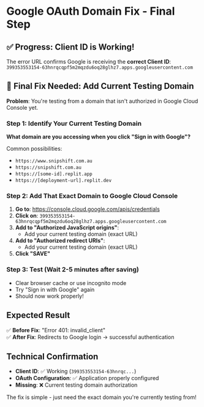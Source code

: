 # Google OAuth Domain Fix - Final Step

## ✅ Progress: Client ID is Working!

The error URL confirms Google is receiving the **correct Client ID**: `399353553154-63hnrqcqpf5m2mqzdu6oq28glhz7.apps.googleusercontent.com`

## 🔧 Final Fix Needed: Add Current Testing Domain

**Problem**: You're testing from a domain that isn't authorized in Google Cloud Console yet.

### Step 1: Identify Your Current Testing Domain
**What domain are you accessing when you click "Sign in with Google"?**

Common possibilities:
- `https://www.snipshift.com.au`
- `https://snipshift.com.au` 
- `https://[some-id].replit.app`
- `https://[deployment-url].replit.dev`

### Step 2: Add That Exact Domain to Google Cloud Console

1. **Go to**: https://console.cloud.google.com/apis/credentials
2. **Click on**: `399353553154-63hnrqcqpf5m2mqzdu6oq28glhz7.apps.googleusercontent.com`
3. **Add to "Authorized JavaScript origins"**:
   - Add your current testing domain (exact URL)
4. **Add to "Authorized redirect URIs"**:  
   - Add your current testing domain (exact URL)
5. **Click "SAVE"**

### Step 3: Test (Wait 2-5 minutes after saving)
- Clear browser cache or use incognito mode
- Try "Sign in with Google" again
- Should now work properly!

## Expected Result
✅ **Before Fix**: "Error 401: invalid_client"  
✅ **After Fix**: Redirects to Google login → successful authentication

## Technical Confirmation
- **Client ID**: ✅ Working (`399353553154-63hnrqc...`)
- **OAuth Configuration**: ✅ Application properly configured  
- **Missing**: ❌ Current testing domain authorization

The fix is simple - just need the exact domain you're currently testing from!